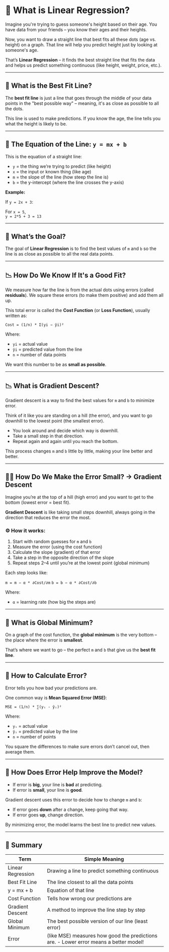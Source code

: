 # 🧮 What is Linear Regression?

Imagine you're trying to guess someone's height based on their age. You have data from your friends – you know their ages and their heights.

Now, you want to draw a straight line that best fits all these dots (age vs. height) on a graph. That line will help you predict height just by looking at someone's age.

That’s **Linear Regression** – it finds the best straight line that fits the data and helps us predict something continuous (like height, weight, price, etc.).

---

## 📏 What is the Best Fit Line?

The **best fit line** is just a line that goes through the middle of your data points in the "best possible way" – meaning, it's as close as possible to all the dots.

This line is used to make predictions. If you know the age, the line tells you what the height is likely to be.

---

## 📐 The Equation of the Line: `y = mx + b`

This is the equation of a straight line:

- `y` = the thing we’re trying to predict (like height)
- `x` = the input or known thing (like age)
- `m` = the slope of the line (how steep the line is)
- `b` = the y-intercept (where the line crosses the y-axis)

**Example:**

If `y = 2x + 3`:

For `x = 5`,  
`y = 2*5 + 3 = 13`

---

## 🎯 What’s the Goal?

The goal of **Linear Regression** is to find the best values of `m` and `b` so the line is as close as possible to all the real data points.

---

## 📉 How Do We Know If It's a Good Fit?

We measure how far the line is from the actual dots using errors (called **residuals**). We square these errors (to make them positive) and add them all up.

This total error is called the **Cost Function** (or **Loss Function**), usually written as:

`Cost = (1/n) * Σ(yi − ŷi)²`


Where:

- `yi` = actual value  
- `ŷi` = predicted value from the line  
- `n` = number of data points

We want this number to be as **small as possible**.

---

##  📉 What is Gradient Descent?

Gradient descent is a way to find the best values for `m` and `b` to minimize error.

Think of it like you are standing on a hill (the error), and you want to go downhill to the lowest point (the smallest error).

- You look around and decide which way is downhill.
- Take a small step in that direction.
- Repeat again and again until you reach the bottom.

This process changes `m` and `b` little by little, making your line better and better.

---

## 🧗‍♂️ How Do We Make the Error Small? → Gradient Descent

Imagine you’re at the top of a hill (high error) and you want to get to the bottom (lowest error = best fit).

**Gradient Descent** is like taking small steps downhill, always going in the direction that reduces the error the most.

### ⚙️ How it works:

1. Start with random guesses for `m` and `b`  
2. Measure the error (using the cost function)  
3. Calculate the slope (gradient) of that error  
4. Take a step in the opposite direction of the slope  
5. Repeat steps 2–4 until you’re at the lowest point (global minimum)

Each step looks like:

`m = m − α * ∂Cost/∂m`
`b = b − α * ∂Cost/∂b`


Where:

- `α` = learning rate (how big the steps are)

---

## 🏁 What is Global Minimum?

On a graph of the cost function, the **global minimum** is the very bottom – the place where the error is **smallest**.

That’s where we want to go – the perfect `m` and `b` that give us the **best fit line**.

---

## 🧮 How to Calculate Error?

Error tells you how bad your predictions are.

One common way is **Mean Squared Error (MSE)**:

`MSE = (1/n) * ∑(yᵢ - ŷᵢ)²`

Where:
- `yᵢ` = actual value  
- `ŷᵢ` = predicted value by the line  
- `n` = number of points  

You square the differences to make sure errors don’t cancel out, then average them.

---

## 🎯 How Does Error Help Improve the Model?

- If error is **big**, your line is **bad** at predicting.
- If error is **small**, your line is **good**.

Gradient descent uses this error to decide how to change `m` and `b`:

- If error goes **down** after a change, keep going that way.
- If error goes **up**, change direction.

By minimizing error, the model learns the best line to predict new values.

---

## 🔄 Summary

| Term              | Simple Meaning                                   |
|-------------------|--------------------------------------------------|
| Linear Regression | Drawing a line to predict something continuous   |
| Best Fit Line     | The line closest to all the data points          |
| y = mx + b        | Equation of that line                            |
| Cost Function     | Tells how wrong our predictions are              |
| Gradient Descent  | A method to improve the line step by step        |
| Global Minimum    | The best possible version of our line (least error) |
| Error		  | (like MSE) measures how good the predictions are. - Lower error means a better model! |